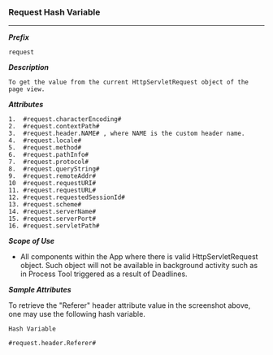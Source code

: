 ### Request Hash Variable

---

***Prefix***

```
request
```

***Description***

```
To get the value from the current HttpServletRequest object of the page view.
```

***Attributes***

```
1.  #request.characterEncoding#
2.  #request.contextPath#
3.  #request.header.NAME# , where NAME is the custom header name.
4.  #request.locale#
5.  #request.method#
6.  #request.pathInfo#
7.  #request.protocol#
8.  #request.queryString#
9.  #request.remoteAddr#
10  #request.requestURI#
11. #request.requestURL#
12. #request.requestedSessionId#
13. #request.scheme#
14. #request.serverName#
15. #request.serverPort#
16. #request.servletPath#
```

***Scope of Use***

- All components within the App where there is valid HttpServletRequest object. 
Such object will not be available in background activity such as in Process Tool triggered as a result of Deadlines.

***Sample Attributes***


To retrieve the "Referer" header attribute value in the screenshot above, one may use the following hash variable.


```
Hash Variable 

#request.header.Referer#
```
